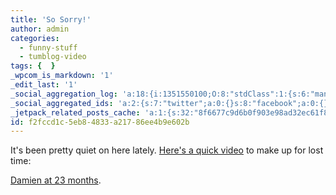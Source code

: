 ```yaml
---
title: 'So Sorry!'
author: admin
categories:
  - funny-stuff
  - tumblog-video
tags: {  }
_wpcom_is_markdown: '1'
_edit_last: '1'
_social_aggregation_log: 'a:18:{i:1351550100;O:8:"stdClass":1:{s:6:"manual";s:0:"";}i:1351553672;O:8:"stdClass":1:{s:6:"manual";s:0:"";}i:1351557572;O:8:"stdClass":1:{s:6:"manual";s:0:"";}i:1351565618;O:8:"stdClass":1:{s:6:"manual";s:0:"";}i:1351580834;O:8:"stdClass":1:{s:6:"manual";s:0:"";}i:1351610903;O:8:"stdClass":1:{s:6:"manual";s:0:"";}i:1351655210;O:8:"stdClass":1:{s:6:"manual";s:0:"";}i:1351743771;O:8:"stdClass":1:{s:6:"manual";s:0:"";}i:1351917084;O:8:"stdClass":1:{s:6:"manual";s:0:"";}i:1371995599;O:8:"stdClass":2:{s:6:"manual";b:0;s:5:"items";a:0:{}}i:1372016230;O:8:"stdClass":2:{s:6:"manual";b:0;s:5:"items";a:0:{}}i:1372032944;O:8:"stdClass":2:{s:6:"manual";b:0;s:5:"items";a:0:{}}i:1372042803;O:8:"stdClass":2:{s:6:"manual";b:0;s:5:"items";a:0:{}}i:1372153493;O:8:"stdClass":2:{s:6:"manual";b:0;s:5:"items";a:0:{}}i:1372569947;O:8:"stdClass":2:{s:6:"manual";b:0;s:5:"items";a:0:{}}i:1372887205;O:8:"stdClass":2:{s:6:"manual";b:0;s:5:"items";a:0:{}}i:1373058399;O:8:"stdClass":2:{s:6:"manual";b:0;s:5:"items";a:0:{}}i:1373231804;O:8:"stdClass":2:{s:6:"manual";b:0;s:5:"items";a:0:{}}}'
_social_aggregated_ids: 'a:2:{s:7:"twitter";a:0:{}s:8:"facebook";a:0:{}}'
_jetpack_related_posts_cache: 'a:1:{s:32:"8f6677c9d6b0f903e98ad32ec61f8deb";a:2:{s:7:"expires";i:1522627167;s:7:"payload";a:3:{i:0;a:1:{s:2:"id";i:222;}i:1;a:1:{s:2:"id";i:202;}i:2;a:1:{s:2:"id";i:219;}}}}'
id: f2fccd1c-5eb8-4833-a217-86ee4b9e602b
---
```

<p>It's been pretty quiet on here lately.  <a href="http://gallery.me.com/nothedge#100091">Here's a quick video</a> to make up for lost time:</p>
<p><a href="http://gallery.me.com/nothedge#100091">Damien at 23 months</a>.</p>

